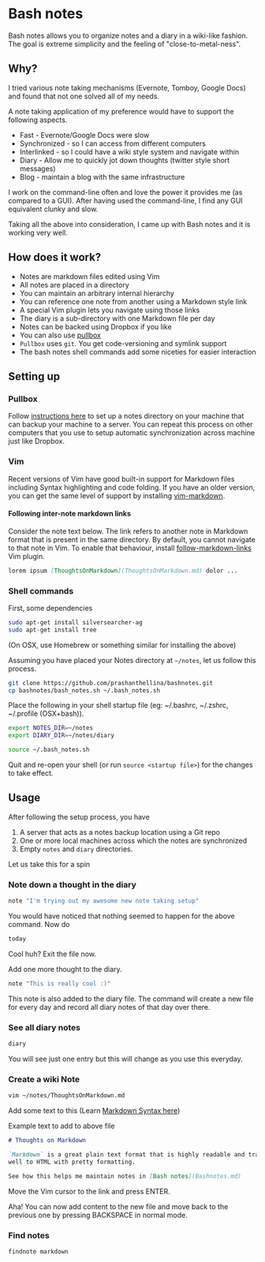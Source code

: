 # Bash notes

Bash notes allows you to organize notes and a diary in a wiki-like fashion.
The goal is extreme simplicity and the feeling of "close-to-metal-ness".

## Why?

I tried various note taking mechanisms (Evernote, Tomboy, Google Docs) and
found that not one solved all of my needs.

A note taking application of my preference would have to support the following
aspects.

- Fast - Evernote/Google Docs were slow
- Synchronized - so I can access from different computers
- Interlinked - so I could have a wiki style system and navigate within
- Diary - Allow me to quickly jot down thoughts (twitter style short messages)
- Blog - maintain a blog with the same infrastructure

I work on the command-line often and love the power it provides me (as compared
to a GUI). After having used the command-line, I find any GUI equivalent clunky
and slow.

Taking all the above into consideration, I came up with Bash notes and it is
working very well.

## How does it work?

* Notes are markdown files edited using Vim
* All notes are placed in a directory
* You can maintain an arbitrary internal hierarchy
* You can reference one note from another using a Markdown style link
* A special Vim plugin lets you navigate using those links
* The diary is a sub-directory with one Markdown file per day
* Notes can be backed using Dropbox if you like
* You can also use [pullbox](http://github.com/prashanthellina/pullbox)
* `Pullbox` uses `git`. You get code-versioning and symlink support
* The bash notes shell commands add some niceties for easier interaction

## Setting up

### Pullbox

Follow [instructions here](http://github.com/prashanthellina/pullbox) to
set up a notes directory on your machine that can backup your machine to
a server. You can repeat this process on other computers that you use to
setup automatic synchronization across machine just like Dropbox.

### Vim

Recent versions of Vim have good built-in support for Markdown files including
Syntax highlighting and code folding. If you have an older version, you can get
the same level of support by installing
[vim-markdown](https://github.com/tpope/vim-markdown).


#### Following inter-note markdown links

Consider the note text below. The link refers to another note in Markdown format
that is present in the same directory. By default, you cannot navigate to that
note in Vim. To enable that behaviour, install [follow-markdown-links](
https://github.com/prashanthellina/follow-markdown-links) Vim plugin.

```markdown
lorem ipsum [ThoughtsOnMarkdown](ThoughtsOnMarkdown.md) dolor ...
```

### Shell commands

First, some dependencies

```bash
sudo apt-get install silversearcher-ag
sudo apt-get install tree
```
(On OSX, use Homebrew or something similar for installing the above)

Assuming you have placed your Notes directory at `~/notes`, let us follow this
process.

```bash
git clone https://github.com/prashanthellina/bashnotes.git
cp bashnotes/bash_notes.sh ~/.bash_notes.sh
```

Place the following in your shell startup file (eg: ~/.bashrc, ~/.zshrc,
~/.profile (OSX+bash)).

```bash
export NOTES_DIR=~/notes
export DIARY_DIR=~/notes/diary

source ~/.bash_notes.sh
```

Quit and re-open your shell (or run `source <startup file>`) for the changes to
take effect.

## Usage

After following the setup process, you have

1. A server that acts as a notes backup location using a Git repo
1. One or more local machines across which the notes are synchronized
1. Empty `notes` and `diary` directories.

Let us take this for a spin

### Note down a thought in the diary

```bash
note "I'm trying out my awesome new note taking setup"
```

You would have noticed that nothing seemed to happen for the above command. Now
do

```bash
today
```

Cool huh? Exit the file now.

Add one more thought to the diary.

```bash
note "This is really cool :)"
```

This note is also added to the diary file. The command will create a new
file for every day and record all diary notes of that day over there.

### See all diary notes
```bash
diary
```

You will see just one entry but this will change as you use this everyday.

### Create a wiki Note

```bash
vim ~/notes/ThoughtsOnMarkdown.md
```

Add some text to this (Learn [Markdown Syntax here](
http://daringfireball.net/projects/markdown/syntax))

Example text to add to above file

```markdown
# Thoughts on Markdown

`Markdown` is a great plain text format that is highly readable and translates
well to HTML with pretty formatting.

See how this helps me maintain notes in [Bash notes](Bashnotes.md)
```

Move the Vim cursor to the link and press ENTER.

Aha! You can now add content to the new file and move back to the previous one
by pressing BACKSPACE in normal mode.

### Find notes

```bash
findnote markdown
```
